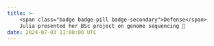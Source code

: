 ```yaml
---
title: >-
    <span class="badge badge-pill badge-secondary">Defense</span>
    Julia presented her BSc project on genome sequencing 🎊
date: 2024-07-03 11:00:00 UTC
---
```

